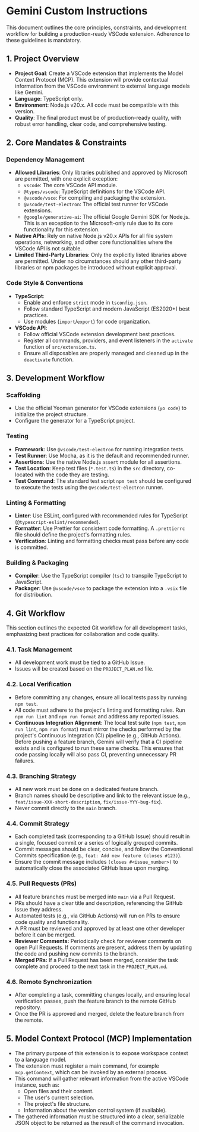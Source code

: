 # Gemini Custom Instructions

This document outlines the core principles, constraints, and development workflow for building a production-ready VSCode extension. Adherence to these guidelines is mandatory.

## 1. Project Overview

- **Project Goal**: Create a VSCode extension that implements the Model Context Protocol (MCP). This extension will provide contextual information from the VSCode environment to external language models like Gemini.
- **Language**: TypeScript only.
- **Environment**: Node.js v20.x. All code must be compatible with this version.
- **Quality**: The final product must be of production-ready quality, with robust error handling, clear code, and comprehensive testing.

## 2. Core Mandates & Constraints

### Dependency Management

- **Allowed Libraries**: Only libraries published and approved by Microsoft are permitted, with one explicit exception:
    - `vscode`: The core VSCode API module.
    - `@types/vscode`: TypeScript definitions for the VSCode API.
    - `@vscode/vsce`: For compiling and packaging the extension.
    - `@vscode/test-electron`: The official test runner for VSCode extensions.
    - `@google/generative-ai`: The official Google Gemini SDK for Node.js. This is an exception to the Microsoft-only rule due to its core functionality for this extension.
- **Native APIs**: Rely on native Node.js v20.x APIs for all file system operations, networking, and other core functionalities where the VSCode API is not suitable.
- **Limited Third-Party Libraries**: Only the explicitly listed libraries above are permitted. Under no circumstances should any other third-party libraries or npm packages be introduced without explicit approval.

### Code Style & Conventions

- **TypeScript**:
    - Enable and enforce `strict` mode in `tsconfig.json`.
    - Follow standard TypeScript and modern JavaScript (ES2020+) best practices.
    - Use modules (`import`/`export`) for code organization.
- **VSCode API**:
    - Follow official VSCode extension development best practices.
    - Register all commands, providers, and event listeners in the `activate` function of `src/extension.ts`.
    - Ensure all disposables are properly managed and cleaned up in the `deactivate` function.

## 3. Development Workflow

### Scaffolding

- Use the official Yeoman generator for VSCode extensions (`yo code`) to initialize the project structure.
- Configure the generator for a TypeScript project.

### Testing

- **Framework**: Use `@vscode/test-electron` for running integration tests.
- **Test Runner**: Use Mocha, as it is the default and recommended runner.
- **Assertions**: Use the native Node.js `assert` module for all assertions.
- **Test Location**: Keep test files (`*.test.ts`) in the `src` directory, co-located with the code they are testing.
- **Test Command**: The standard test script `npm test` should be configured to execute the tests using the `@vscode/test-electron` runner.

### Linting & Formatting

- **Linter**: Use ESLint, configured with recommended rules for TypeScript (`@typescript-eslint/recommended`).
- **Formatter**: Use Prettier for consistent code formatting. A `.prettierrc` file should define the project's formatting rules.
- **Verification**: Linting and formatting checks must pass before any code is committed.

### Building & Packaging

- **Compiler**: Use the TypeScript compiler (`tsc`) to transpile TypeScript to JavaScript.
- **Packager**: Use `@vscode/vsce` to package the extension into a `.vsix` file for distribution.

## 4. Git Workflow

This section outlines the expected Git workflow for all development tasks, emphasizing best practices for collaboration and code quality.

### 4.1. Task Management
- All development work must be tied to a GitHub Issue.
- Issues will be created based on the `PROJECT_PLAN.md` file.

### 4.2. Local Verification
- Before committing any changes, ensure all local tests pass by running `npm test`.
- All code must adhere to the project's linting and formatting rules. Run `npm run lint` and `npm run format` and address any reported issues.
- **Continuous Integration Alignment**: The local test suite (`npm test`, `npm run lint`, `npm run format`) must mirror the checks performed by the project's Continuous Integration (CI) pipeline (e.g., GitHub Actions). Before pushing a feature branch, Gemini will verify that a CI pipeline exists and is configured to run these same checks. This ensures that code passing locally will also pass CI, preventing unnecessary PR failures.

### 4.3. Branching Strategy
- All new work must be done on a dedicated feature branch.
- Branch names should be descriptive and link to the relevant issue (e.g., `feat/issue-XXX-short-description`, `fix/issue-YYY-bug-fix`).
- Never commit directly to the `main` branch.

### 4.4. Commit Strategy
- Each completed task (corresponding to a GitHub Issue) should result in a single, focused commit or a series of logically grouped commits.
- Commit messages should be clear, concise, and follow the Conventional Commits specification (e.g., `feat: Add new feature (closes #123)`).
- Ensure the commit message includes `(closes #<issue_number>)` to automatically close the associated GitHub Issue upon merging.

### 4.5. Pull Requests (PRs)
- All feature branches must be merged into `main` via a Pull Request.
- PRs should have a clear title and description, referencing the GitHub Issue they address.
- Automated tests (e.g., via GitHub Actions) will run on PRs to ensure code quality and functionality.
- A PR must be reviewed and approved by at least one other developer before it can be merged.
- **Reviewer Comments:** Periodically check for reviewer comments on open Pull Requests. If comments are present, address them by updating the code and pushing new commits to the branch.
- **Merged PRs:** If a Pull Request has been merged, consider the task complete and proceed to the next task in the `PROJECT_PLAN.md`.


### 4.6. Remote Synchronization
- After completing a task, committing changes locally, and ensuring local verification passes, push the feature branch to the remote GitHub repository.
- Once the PR is approved and merged, delete the feature branch from the remote.

## 5. Model Context Protocol (MCP) Implementation

- The primary purpose of this extension is to expose workspace context to a language model.
- The extension must register a main command, for example `mcp.getContext`, which can be invoked by an external process.
- This command will gather relevant information from the active VSCode instance, such as:
    - Open files and their content.
    - The user's current selection.
    - The project's file structure.
    - Information about the version control system (if available).
- The gathered information must be structured into a clear, serializable JSON object to be returned as the result of the command invocation.
